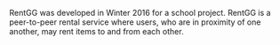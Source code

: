 RentGG was developed in Winter 2016 for a school project.  RentGG is a peer-to-peer rental service where users, who are in proximity of one another, may rent items to and from each other.